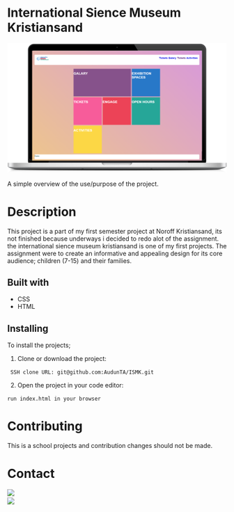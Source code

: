# International Sience Museum Kristiansand 

![The ISMK desktop](https://github.com/AudunTA/ISMK/blob/master/images/ismk.png "Logo")

A simple overview of the use/purpose of the project.

# Description
This project is a part of my first semester project at Noroff Kristiansand, its not finished because underways i decided to redo alot of the assignment.
the international sience museum kristiansand is one of my first projects. The assignment were to create an informative and appealing design for its core audience; children (7-15)
and their families.

## Built with

* CSS
* HTML



## Installing

To install the projects;

1. Clone or download the project:
 ```
  SSH clone URL: git@github.com:AudunTA/ISMK.git
 ```
2. Open the project in your code editor:
```
run index.html in your browser
```


# Contributing
This is a school projects and contribution changes should not be made.


# Contact

[![](https://img.shields.io/badge/GitHub-100000?style=for-the-badge&logo=github&logoColor=white)](https://github.com/AudunTA) <br />
[![](https://img.shields.io/badge/LinkedIn-0077B5?style=for-the-badge&logo=linkedin&logoColor=white)](https://www.linkedin.com/in/audun-thompson-anderssen-79b3b3222/)



